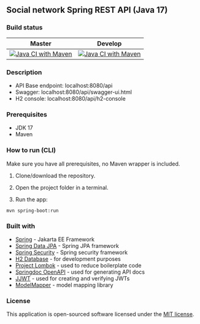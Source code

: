 
## Social network Spring REST API (Java 17)

### Build status
|Master|Develop|
|------|-------|
|[![Java CI with Maven](https://github.com/Luuk2016/socialnetwork-spring-api/actions/workflows/maven.yml/badge.svg?branch=master&event=push)](https://github.com/Luuk2016/socialnetwork-spring-api/actions/workflows/maven.yml)|[![Java CI with Maven](https://github.com/Luuk2016/socialnetwork-spring-api/actions/workflows/maven.yml/badge.svg?branch=develop&event=push)](https://github.com/Luuk2016/socialnetwork-spring-api/actions/workflows/maven.yml)|

### Description
- API Base endpoint: localhost:8080/api
- Swagger: localhost:8080/api/swagger-ui.html
- H2 console: localhost:8080/api/h2-console

### Prerequisites
* JDK 17
* Maven

### How to run (CLI)
Make sure you have all prerequisites, no Maven wrapper is included.
1. Clone/download the repository.

2. Open the project folder in a terminal.

3. Run the app:
```
mvn spring-boot:run
```

### Built with
- [Spring](http://spring.io/) - Jakarta EE Framework
- [Spring Data JPA](https://spring.io/projects/spring-data-jpa) - Spring JPA framework
- [Spring Security](https://spring.io/projects/spring-security) - Spring security framework
- [H2 Database](https://www.h2database.com/html/main.html) - for development purposes
- [Project Lombok](https://projectlombok.org/) - used to reduce boilerplate code
- [Springdoc OpenAPI](https://github.com/springdoc/springdoc-openapi) - used for generating API docs
- [JJWT](https://github.com/jwtk/jjwt) - used for creating and verifying JWTs
- [ModelMapper](https://github.com/modelmapper/modelmapper) - model mapping library


### License
This application is open-sourced software licensed under the [MIT license](https://opensource.org/licenses/MIT).
